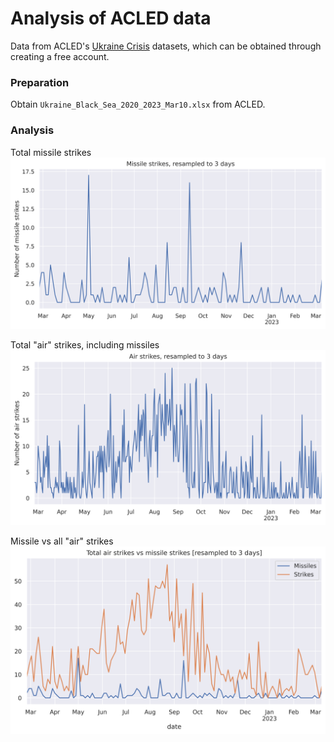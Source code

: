 # Analysis of ACLED data

Data from ACLED's [Ukraine Crisis](https://acleddata.com/ukraine-crisis/)
datasets, which can be obtained through creating a free account.

### Preparation

Obtain `Ukraine_Black_Sea_2020_2023_Mar10.xlsx` from ACLED.

### Analysis

Total missile strikes
![acled_missile_strikes](acled_missile_strikes.png)

Total "air" strikes, including missiles
![acled_air_strikes](acled_air_strikes.png)

Missile vs all "air" strikes
![acled_air_vs_missile_strikes](acled_air_vs_missile_strikes.png)
